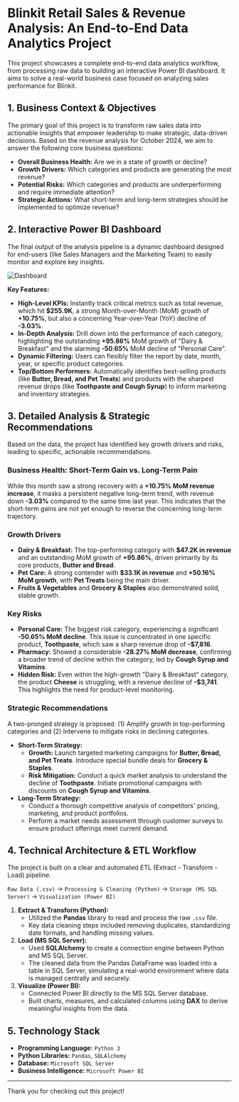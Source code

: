 # Blinkit Retail Sales & Revenue Analysis: An End-to-End Data Analytics Project

This project showcases a complete end-to-end data analytics workflow, from processing raw data to building an interactive Power BI dashboard. It aims to solve a real-world business case focused on analyzing sales performance for Blinkit.

##  1. Business Context & Objectives

The primary goal of this project is to transform raw sales data into actionable insights that empower leadership to make strategic, data-driven decisions. Based on the revenue analysis for October 2024, we aim to answer the following core business questions:

* **Overall Business Health:** Are we in a state of growth or decline?
* **Growth Drivers:** Which categories and products are generating the most revenue?
* **Potential Risks:** Which categories and products are underperforming and require immediate attention?
* **Strategic Actions:** What short-term and long-term strategies should be implemented to optimize revenue?

##  2. Interactive Power BI Dashboard

The final output of the analysis pipeline is a dynamic dashboard designed for end-users (like Sales Managers and the Marketing Team) to easily monitor and explore key insights.

![Dashboard](/Blintit_Dash.jpg)

**Key Features:**

* **High-Level KPIs:** Instantly track critical metrics such as total revenue, which hit **$255.9K**, a strong Month-over-Month (MoM) growth of **+10.75%**, but also a concerning Year-over-Year (YoY) decline of **-3.03%**.
* **In-Depth Analysis:** Drill down into the performance of each category, highlighting the outstanding **+95.86%** MoM growth of "Dairy & Breakfast" and the alarming **-50.65%** MoM decline of "Personal Care".
* **Dynamic Filtering:** Users can flexibly filter the report by date, month, year, or specific product categories.
* **Top/Bottom Performers:** Automatically identifies best-selling products (like **Butter, Bread, and Pet Treats**) and products with the sharpest revenue drops (like **Toothpaste and Cough Syrup**) to inform marketing and inventory strategies.

##  3. Detailed Analysis & Strategic Recommendations

Based on the data, the project has identified key growth drivers and risks, leading to specific, actionable recommendations.

### Business Health: Short-Term Gain vs. Long-Term Pain

While this month saw a strong recovery with a **+10.75% MoM revenue increase**, it masks a persistent negative long-term trend, with revenue down **-3.03%** compared to the same time last year. This indicates that the short-term gains are not yet enough to reverse the concerning long-term trajectory.

### Growth Drivers 

* **Dairy & Breakfast:** The top-performing category with **$47.2K in revenue** and an outstanding MoM growth of **+95.86%**, driven primarily by its core products, **Butter and Bread**.
* **Pet Care:** A strong contender with **$33.1K in revenue** and **+50.16% MoM growth**, with **Pet Treats** being the main driver.
* **Fruits & Vegetables** and **Grocery & Staples** also demonstrated solid, stable growth.

### Key Risks 

* **Personal Care:** The biggest risk category, experiencing a significant **-50.65% MoM decline**. This issue is concentrated in one specific product, **Toothpaste**, which saw a sharp revenue drop of **-$7,816**.
* **Pharmacy:** Showed a considerable **-28.27% MoM decrease**, confirming a broader trend of decline within the category, led by **Cough Syrup and Vitamins**.
* **Hidden Risk:** Even within the high-growth "Dairy & Breakfast" category, the product **Cheese** is struggling, with a revenue decline of **-$3,741**. This highlights the need for product-level monitoring.

### Strategic Recommendations

A two-pronged strategy is proposed: (1) Amplify growth in top-performing categories and (2) Intervene to mitigate risks in declining categories.

* **Short-Term Strategy:**
    * **Growth:** Launch targeted marketing campaigns for **Butter, Bread, and Pet Treats**. Introduce special bundle deals for **Grocery & Staples**.
    * **Risk Mitigation:** Conduct a quick market analysis to understand the decline of **Toothpaste**. Initiate promotional campaigns with discounts on **Cough Syrup and Vitamins**.
* **Long-Term Strategy:**
    * Conduct a thorough competitive analysis of competitors' pricing, marketing, and product portfolios.
    * Perform a market needs assessment through customer surveys to ensure product offerings meet current demand.

##  4. Technical Architecture & ETL Workflow

The project is built on a clear and automated ETL (Extract - Transform - Load) pipeline.

`Raw Data (.csv)` -> `Processing & Cleaning (Python)` -> `Storage (MS SQL Server)` -> `Visualization (Power BI)`

1.  **Extract & Transform (Python):**
    * Utilized the **Pandas** library to read and process the raw `.csv` file.
    * Key data cleaning steps included removing duplicates, standardizing date formats, and handling missing values.
2.  **Load (MS SQL Server):**
    * Used **SQLAlchemy** to create a connection engine between Python and MS SQL Server.
    * The cleaned data from the Pandas DataFrame was loaded into a table in SQL Server, simulating a real-world environment where data is managed centrally and securely.
3.  **Visualize (Power BI):**
    * Connected Power BI directly to the MS SQL Server database.
    * Built charts, measures, and calculated columns using **DAX** to derive meaningful insights from the data.

##  5. Technology Stack

* **Programming Language:** `Python 3`
* **Python Libraries:** `Pandas`, `SQLAlchemy`
* **Database:** `Microsoft SQL Server`
* **Business Intelligence:** `Microsoft Power BI`

---
Thank you for checking out this project!
